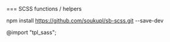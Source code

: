 === SCSS functions / helpers

npm install https://github.com/soukupl/sb-scss.git --save-dev

@import "tpl_sass";
